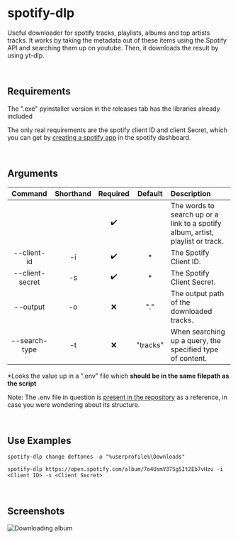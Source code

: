 # spotify-dlp
Useful downloader for spotify tracks, playlists, albums and top artists tracks.
It works by taking the metadata out of these items using the Spotify API and searching them up on youtube.
Then, it downloads the result by using yt-dlp.


&nbsp;
## Requirements
The ".exe" pyinstaller version in the releases tab has the libraries already included

The only real requirements are the spotify client ID and client Secret, which you can get by [creating a spotify app](https://developer.spotify.com/documentation/web-api/concepts/apps) in the spotify dashboard.


&nbsp;
## Arguments
| Command         | Shorthand | Required           | Default  | Description
|:-:              |:-:        |:-:                 |:-:       |:-
|                 |           | :heavy_check_mark: |          | The words to search up or a link to a spotify album, artist, playlist or track.
| --client-id     | -i        | :heavy_check_mark: | *        | The Spotify Client ID.
| --client-secret | -s        | :heavy_check_mark: | *        | The Spotify Client Secret.
| --output        | -o        | :x:                | "."      | The output path of the downloaded tracks.
| --search-type   | -t        | :x:                | "tracks" | When searching up a query, the specified type of content.

*Looks the value up in a ".env" file which **should be in the same filepath as the script**

Note: The .env file in question is [present in the repository](.env) as a reference, in case you were wondering about its structure.


&nbsp;
## Use Examples
```
spotify-dlp change deftones -o "%userprofile%\Downloads"
```
```
spotify-dlp https://open.spotify.com/album/7o4UsmV37Sg5It2Eb7vHzu -i <Client ID> -s <Client Secret>
```


&nbsp;
## Screenshots
![Downloading album](https://i.imgur.com/5A51fah.png)